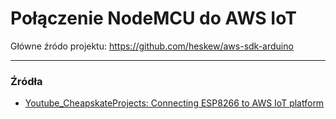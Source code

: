 Połączenie NodeMCU do AWS IoT
===
Główne źródo projektu: https://github.com/heskew/aws-sdk-arduino


---
### Źródła <a name="zrodla"></a>

* [Youtube_CheapskateProjects: Connecting ESP8266 to AWS IoT platform
 ](https://www.youtube.com/watch?v=WJuXv5usXcY)
